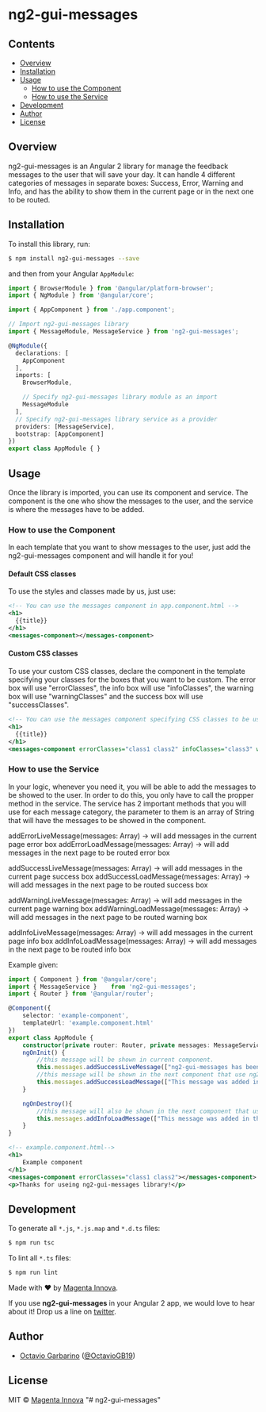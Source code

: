 # ng2-gui-messages

## Contents
* [Overview]
* [Installation]
* [Usage]
  + [How to use the Component]
  + [How to use the Service]
* [Development]
* [Author]
* [License]

## Overview
ng2-gui-messages is an Angular 2 library for manage the feedback messages to the user that will save your day. It can handle 4 different categories of messages in separate boxes: Success, Error, Warning and Info, and has the ability to show them in the current page or in the next one to be routed.

## Installation

To install this library, run:

```bash
$ npm install ng2-gui-messages --save
```

and then from your Angular `AppModule`:

```typescript
import { BrowserModule } from '@angular/platform-browser';
import { NgModule } from '@angular/core';

import { AppComponent } from './app.component';

// Import ng2-gui-messages library
import { MessageModule, MessageService } from 'ng2-gui-messages';

@NgModule({
  declarations: [
    AppComponent
  ],
  imports: [
    BrowserModule,

    // Specify ng2-gui-messages library module as an import
    MessageModule
  ],
  // Specify ng2-gui-messages library service as a provider
  providers: [MessageService],
  bootstrap: [AppComponent]
})
export class AppModule { }
```
## Usage

Once the library is imported, you can use its component and service. The component is the one who show the messages to the user, and the service is where the messages have to be added.

### How to use the Component

In each template that you want to show messages to the user, just add the ng2-gui-messages component and will handle it for you!

#### Default CSS classes
To use the styles and classes made by us, just use:

```xml
<!-- You can use the messages component in app.component.html -->
<h1>
  {{title}}
</h1>
<messages-component></messages-component>
```
#### Custom CSS classes
To use your custom CSS classes, declare the component in the template specifying your classes for the boxes that you want to be custom. The error box will use "errorClasses", the info box will use "infoClasses", the warning box will use "warningClasses" and the success box will use "successClasses".
```xml
<!-- You can use the messages component specifying CSS classes to be used-->
<h1>
  {{title}}
</h1>
<messages-component errorClasses="class1 class2" infoClasses="class3" warningClasses="class1 class4" successClasses="class1"></messages-component>
```
### How to use the Service
In your logic, whenever you need it, you will be able to add the messages to be showed to the user. In order to do this, you only have to call the propper method in the service. The service has 2 important methods that you will use for each message category, the parameter to them is an array of String that will have the messages to be showed in the component.

addErrorLiveMessage(messages: Array<string>) -> will add messages in the current page error box 
addErrorLoadMessage(messages: Array<string>) -> will add messages in the next page to be routed error box 

addSuccessLiveMessage(messages: Array<string>) -> will add messages in the current page success box 
addSuccessLoadMessage(messages: Array<string>) -> will add messages in the next page to be routed success box 

addWarningLiveMessage(messages: Array<string>) -> will add messages in the current page warning box 
addWarningLoadMessage(messages: Array<string>) -> will add messages in the next page to be routed warning box 

addInfoLiveMessage(messages: Array<string>) -> will add messages in the current page info box 
addInfoLoadMessage(messages: Array<string>) -> will add messages in the next page to be routed info box 

Example given:
```typescript
import { Component } from '@angular/core';
import { MessageService }    from 'ng2-gui-messages';
import { Router } from '@angular/router';

@Component({
    selector: 'example-component',
    templateUrl: 'example.component.html'
})
export class AppModule {
    constructor(private router: Router, private messages: MessageService) {}
    ngOnInit() {
        //this message will be shown in current component.
        this.messages.addSuccessLiveMessage(["ng2-gui-messages has been installed :)", "And you are useing it for first time!"]);
        //this message will be shown in the next component that use ng2-gui-messages component.
        this.messages.addSuccessLoadMessage(["This message was added in the example component!"]);
    }

    ngOnDestroy(){
        //this message will also be shown in the next component that use ng2-gui-messages component.
        this.messages.addInfoLoadMessage(["This message was added in the example component but will be shown in a different box!"]);
    }
}
```
```xml
<!-- example.component.html-->
<h1>
    Example component
</h1>
<messages-component errorClasses="class1 class2"></messages-component>
<p>Thanks for useing ng2-gui-messages library!</p>
```

## Development

To generate all `*.js`, `*.js.map` and `*.d.ts` files:

```bash
$ npm run tsc
```

To lint all `*.ts` files:

```bash
$ npm run lint
```
Made with ❤️ by [Magenta Innova](http://www.magentainnova.com).

If you use **ng2-gui-messages** in your Angular 2 app, we would love to hear about it! Drop us a line on [twitter].

## Author
* [Octavio Garbarino](https://github.com/octaviog) ([@OctavioGB19](https://twitter.com/OctavioGB19))

## License

MIT © [Magenta Innova](https://github.com/magenta-innova)
"# ng2-gui-messages" 

<!--- In file -->
[Overview]: #overview
[Installation]: #installation
[Usage]: #usage
[How to use the Component]: #how-to-use-the-component
[How to use the Service]: #how-to-use-the-service
[Development]: #development
[Author]: #author
[License]: #license

<!--- External -->
[twitter]: https://twitter.com/magentainnova